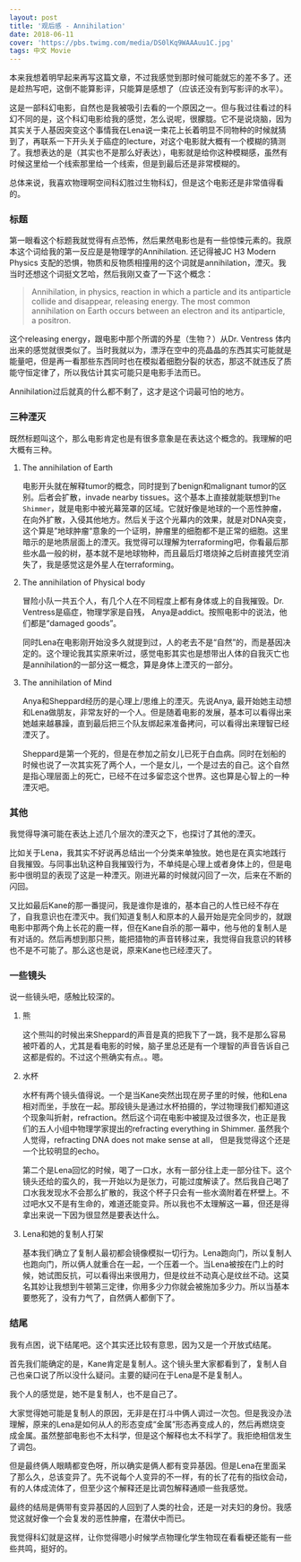 ```yaml
---
layout: post
title: '观后感 - Annihilation'
date: 2018-06-11
cover: 'https://pbs.twimg.com/media/DS0lKq9WAAAuu1C.jpg'
tags: 中文 Movie
---
```


本来我想着明早起来再写这篇文章，不过我感觉到那时候可能就忘的差不多了。还是趁热写吧，这倒不能算影评，只能算是感想了（应该还没有到写影评的水平）。

这是一部科幻电影，自然也是我被吸引去看的一个原因之一。但与我过往看过的科幻不同的是，这个科幻电影给我的感觉，怎么说呢，很朦胧。它不是说烧脑，因为其实关于人基因突变这个事情我在Lena说一束花上长着明显不同物种的时候就猜到了，再联系一下开头关于癌症的lecture，对这个电影就大概有一个模糊的猜测了。我想表达的是（其实也不是那么好表达），电影就是给你这种模糊感，虽然有时候这里给一个线索那里给一个线索，但是到最后还是非常模糊的。

总体来说，我喜欢物理啊空间科幻胜过生物科幻，但是这个电影还是非常值得看的。

### 标题

第一眼看这个标题我就觉得有点恐怖，然后果然电影也是有一些惊悚元素的。我原本这个词给我的第一反应是是物理学的Annihilation. 还记得被JC H3 Modern Physics 支配的恐惧，物质和反物质相撞用的这个词就是annihilation，湮灭。我当时还想这个词挺文艺哈，然后我刚又查了一下这个概念：

> Annihilation, in physics, reaction in which a particle and its antiparticle collide and disappear, releasing energy. The most common annihilation on Earth occurs between an electron and its antiparticle, a positron.

这个releasing energy，跟电影中那个所谓的外星（生物？）从Dr. Ventress 体内出来的感觉就很类似了。当时我就以为，漂浮在空中的亮晶晶的东西其实可能就是能量吧，但是再一看那些东西同时也在模拟着细胞分裂的状态，那这不就违反了质能守恒定律了，所以我估计其实可能只是电影手法而已。

Annihilation过后就真的什么都不剩了，这才是这个词最可怕的地方。

### 三种湮灭

既然标题叫这个，那么电影肯定也是有很多意象是在表达这个概念的。我理解的吧大概有三种。

1. The annihilation of Earth

    电影开头就在解释tumor的概念，同时提到了benign和malignant tumor的区别。后者会扩散，invade nearby tissues。这个基本上直接就能联想到`The Shimmer`，就是电影中被光幕笼罩的区域。它就好像是地球的一个恶性肿瘤，在向外扩散，入侵其他地方。然后关于这个光幕内的效果，就是对DNA突变，这个算是”地球肿瘤“意象的一个证明，肿瘤里的细胞都不是正常的细胞。这里暗示的是地质层面上的湮灭。我觉得可以理解为terraforming吧，你看最后那些水晶一般的树，基本就不是地球物种，而且最后灯塔烧掉之后树直接凭空消失了，我是感觉这是外星人在terraforming。

2. The annihilation of Physical body

    冒险小队一共五个人，有几个人在不同程度上都有身体或上的自我摧毁。Dr. Ventress是癌症，物理学家是自残， Anya是addict。按照电影中的说法，他们都是“damaged goods”。

    同时Lena在电影刚开始没多久就提到过，人的老去不是“自然”的，而是基因决定的。这个理论我其实原来听过，感觉电影其实也是想带出人体的自我灭亡也是annihilation的一部分这一概念，算是身体上湮灭的一部分。

3. The annihilation of Mind

    Anya和Sheppard经历的是心理上/思维上的湮灭。先说Anya, 最开始她主动想和Lena做朋友，非常友好的一个人。但是随着电影的发展，基本可以看得出来她越来越暴躁，直到最后把三个队友绑起来准备拷问，可以看得出来理智已经湮灭了。

    Sheppard是第一个死的，但是在参加之前女儿已死于白血病。同时在划船的时候也说了一次其实死了两个人，一个是女儿，一个是过去的自己。这个自然是指心理层面上的死亡，已经不在过多留恋这个世界。这也算是心智上的一种湮灭吧。


### 其他

我觉得导演可能在表达上述几个层次的湮灭之下，也探讨了其他的湮灭。

比如关于Lena，我其实不好说再总结出一个分类来单独放。她也是在真实地践行自我摧毁。与同事出轨这种自我摧毁行为，不单纯是心理上或者身体上的，但是电影中很明显的表现了这是一种湮灭。刚进光幕的时候就闪回了一次，后来在不断的闪回。

又比如最后Kane的那一番提问，我是谁你是谁的，基本自己的人性已经不存在了，自我意识也在湮灭中。我们知道复制人和原本的人最开始是完全同步的，就跟电影中那两个角上长花的鹿一样，但在Kane自杀的那一幕中，他与他的复制人是有对话的。然后再想到那只熊，能把猎物的声音转移过来，我觉得自我意识的转移也不是不可能了。那么这也是说，原来Kane也已经湮灭了。

### 一些镜头

说一些镜头吧，感触比较深的。

1. 熊

    这个熊叫的时候出来Sheppard的声音是真的把我下了一跳，我不是那么容易被吓着的人，尤其是看电影的时候，脑子里总还是有一个理智的声音告诉自己这都是假的。不过这个熊确实有点。。嗯。

2. 水杯

    水杯有两个镜头值得说。一个是当Kane突然出现在房子里的时候，他和Lena相对而坐，手放在一起。那段镜头是通过水杯拍摄的，学过物理我们都知道这个现象叫折射，refraction。然后这个词在电影中被提及过很多次，也正是我们的五人小组中物理学家提出的refracting everything in Shimmer. 虽然我个人觉得，refracting DNA does not make sense at all， 但是我觉得这个还是一个比较明显的echo。

    第二个是Lena回忆的时候，喝了一口水，水有一部分往上走一部分往下。这个镜头还给的蛮久的，我一开始以为是张力，可能过度解读了。然后我自己喝了口水我发现水不会那么扩散的，我这个杯子只会有一些水滴附着在杯壁上。不过吧水又不是有生命的，难道还能变异。所以我也不太理解这一幕，但还是得拿出来说一下因为很显然是要表达什么。

3. Lena和她的复制人打架

    基本我们确立了复制人最初都会镜像模拟一切行为。Lena跑向门，所以复制人也跑向门，所以俩人就重合在一起，一个压着一个。当Lena被按在门上的时候，她试图反抗，可以看得出来很用力，但是纹丝不动真心是纹丝不动。这莫名其妙让我想到牛顿第三定律，你用多少力你就会被施加多少力。所以当基本要憋死了，没有力气了，自然俩人都倒下了。

### 结尾

我有点困，说下结尾吧。这个其实还比较有意思，因为又是一个开放式结尾。

首先我们能确定的是，Kane肯定是复制人。这个镜头里大家都看到了，复制人自己也亲口说了所以没什么疑问。主要的疑问在于Lena是不是复制人。

我个人的感觉是，她不是复制人，也不是自己了。

大家觉得她可能是复制人的原因，无非是在打斗中俩人调过一次包。但是我没办法理解，原来的Lena是如何从人的形态变成“金属”形态再变成人的，然后再燃烧变成金属。虽然整部电影也不太科学，但是这个解释也太不科学了。我拒绝相信发生了调包。

但是最终俩人眼睛都变色呀，所以确实是俩人都有变异基因。但是Lena在里面呆了那么久，总该变异了。先不说每个人变异的不一样，有的长了花有的指纹会动，有的人体成流体了，但至少这个解释还是比调包解释通顺一些我感觉。

最终的结局是俩带有变异基因的人回到了人类的社会，还是一对夫妇的身份。我感觉这就好像一个会复发的恶性肿瘤，在潜伏中而已。

我觉得科幻就是这样，让你觉得嗯小时候学点物理化学生物现在看看梗还能有一些些共鸣，挺好的。



